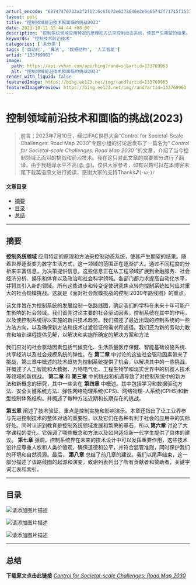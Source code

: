 ```yaml
---
arturl_encode: "68747470733a2f2f62:6c6f672e6373646e2e6e65742f71715f35313036353732352f:61727469636c652f64657461696c732f313333373639393633"
layout: post
title: "控制领域前沿技术和面临的挑战2023"
date: 2023-10-11 15:44:44 +08:00
description: "控制系统领域应用特定的原理和方法来控制动态系统，使其产生期望的结果。随着世界逐渐变为数字生活方式，这"
keywords: "控制技术前沿技术"
categories: ['未分类']
tags: ['自动化', '算法', '数据结构', '人工智能']
artid: "133769963"
image:
  path: https://api.vvhan.com/api/bing?rand=sj&artid=133769963
  alt: "控制领域前沿技术和面临的挑战2023"
render_with_liquid: false
featuredImage: https://bing.ee123.net/img/rand?artid=133769963
featuredImagePreview: https://bing.ee123.net/img/rand?artid=133769963
---
```


# 控制领域前沿技术和面临的挑战(2023)

> 前言：2023年7月10日，经过IFAC世界大会“Control for Societal-Scale Challenges: Road Map 2030”专题小组的讨论后发布了一篇名为“
> *Control for Societal-scale Challenges: Road Map 2030*
> ”的文章，介绍了当今控制领域正面对的挑战和前沿技术。我在这只对此文章的摘要部分进行了翻译，由于我翻译水平不高(@_@)，仅供大家参考，如有兴趣可以在本博客末尾下载英语原文进行阅读，感谢大家的支持Thanks♪(･ω･)ﾉ

#### 文章目录

* [摘要](#_7)
* [目录](#_17)
* [总结](#_26)

---

## 摘要

**控制系统领域**
应用特定的原理和方法来控制动态系统，使其产生期望的结果。随着世界逐渐变为数字生活方式，这一领域的范围正在逐渐扩大。通过不同程度的分析来丰富信息，为决策提供信息，这些信息正在从工程领域扩展到金融服务、社会经济分析、娱乐和体育以及政治和社会科学领域。各部门都力求提高自动化水平，并将其引入新的领域。所有这些进步和转变促使研究焦点转向控制系统如何应对重大的社会规模挑战。这就是《面对社会规模挑战的控制:2030年路线图》的重点。
  
该文件旨在为控制系统的发展绘制一张路线图，确定我们的学科在未来十年可能产生影响的社会领域。我们首先讨论主要的社会驱动因素，控制系统在其中的作用，以及使控制系统得以实施的新兴技术趋势。我们描述了最近出现的控制系统的一些方法方向，以及确保新方法和技术过渡验证的需求和途径。我们还为新的劳动力教育和培训课程提供见解，以解决和实施所确定的解决方案和方法
  
我们应对的社会驱动因素包括气候变化、生活质量医疗保健、智能基础设施系统、共享经济以及社会规模系统的弹性。在
**第二章**
中讨论的这些社会驱动因素带来了挑战，第三章中概述的技术趋势为控制系统提供了机会，以解决其中的一些挑战，并概述了人工智能和大数据、万物电气化、工程生物学和现实世界中的机器人技术等领域的新挑战。
**第二章**
和
**第三章**
中的挑战和机遇导致了对控制系统中的新方法和新概念的研究，其中一些会在
**第四章**
中概述。其中包括学习和数据驱动方法、安全关键系统方法、弹性网络物理系统(CPS)、网络物理-人系统(CPHS)和新型控制体系结构。并概述了每种方法近期和长期存在的挑战。
  
**第五章**
阐述了技术验证，重点是控制实施和影响演示。本章还指出了让工业界参与先进控制技术的整体对话的重要性，以及它们在各种有利于社会的应用中的实际好处。同时认识到教育是控制系统领域发展和繁荣的基石，所以
**第六章**
讨论了大学课程的变化。它强调了哪些概念和方法以及如何适应新一代学生提供了具体的建议。
**第七章**
强调，控制系统界在未来的技术设计中可以发挥重要作用，这些技术设计应尊重人权和人类价值观，确保道德和公平，并符合监管准则，同时保护我们的环境和自然资源。最后，
**第八章**
总结了前几章的建议。我们以尾声结束，这一部分描述了该路线图的起源和演变，致谢列表列出了所有贡献者和赞助者，关键字词汇表和索引。

---

## 目录

![请添加图片描述](https://i-blog.csdnimg.cn/blog_migrate/08b7bd230589b53e82c76b3f2626b356.png)
  
![请添加图片描述](https://i-blog.csdnimg.cn/blog_migrate/4268497cd5642b03bcac2890521ca29c.png)
  
![请添加图片描述](https://i-blog.csdnimg.cn/blog_migrate/e6bb7740715891bfb039c7b11e1d913e.png)

---

## 总结

**下载原文点击此链接**
[*Control for Societal-scale Challenges: Road Map 2030*](https://ieeecss.org/control-societal-scale-challenges-road-map-2030)